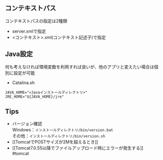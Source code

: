 ## コンテキストパス
コンテキストパスの指定は2種類
- server.xmlで指定
- <コンテキスト>.xml(コンテキスト記述子)で指定
## Java設定
何も考えなければ環境変数を利用すれば良いが、他のアプリと変えたい場合は個別に設定が可能
- Catalina.sh
```
JAVA_HOME="<Javaインストールディレクトリ>"
JRE_HOME="${JAVA_HOME}/jre"
```
## Tips
- バージョン確認<br>Windows：`インストールディレクトリ/bin/version.bat`<br>その他：`インストールディレクトリ/bin/version.sh`
- [[TomcatでPOSTサイズが2Mを超えるとき]]
- [[Tomcat7.0.55以降でファイルアップロード時にエラーが発生する]]
#tomcat 